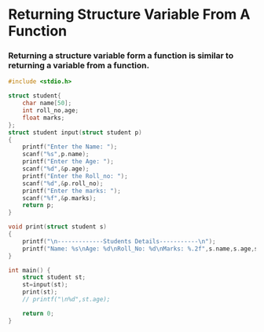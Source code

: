 # Returning Structure Variable From A Function

### Returning a structure variable form a function is similar to returning a variable from a function.

```c
#include <stdio.h>

struct student{
    char name[50];
    int roll_no,age;
    float marks;
};
struct student input(struct student p)
{
    printf("Enter the Name: ");
    scanf("%s",p.name);
    printf("Enter the Age: ");
    scanf("%d",&p.age);
    printf("Enter the Roll_no: ");
    scanf("%d",&p.roll_no);
    printf("Enter the marks: ");
    scanf("%f",&p.marks);
    return p;
}

void print(struct student s)
{
    printf("\n-------------Students Details-----------\n");
    printf("Name: %s\nAge: %d\nRoll_No: %d\nMarks: %.2f",s.name,s.age,s.roll_no,s.marks);
}

int main() {
    struct student st;
    st=input(st);
    print(st);
    // printf("\n%d",st.age);

    return 0;
}

```